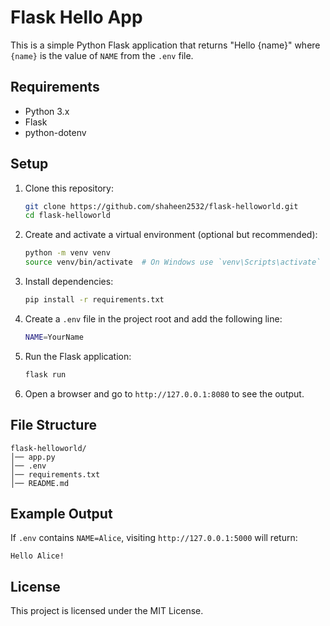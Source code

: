 # Flask Hello App

This is a simple Python Flask application that returns "Hello {name}" where `{name}` is the value of `NAME` from the `.env` file.

## Requirements

- Python 3.x
- Flask
- python-dotenv

## Setup

1. Clone this repository:
   ```sh
   git clone https://github.com/shaheen2532/flask-helloworld.git
   cd flask-helloworld
   ```

2. Create and activate a virtual environment (optional but recommended):
   ```sh
   python -m venv venv
   source venv/bin/activate  # On Windows use `venv\Scripts\activate`
   ```

3. Install dependencies:
   ```sh
   pip install -r requirements.txt
   ```

4. Create a `.env` file in the project root and add the following line:
   ```sh
   NAME=YourName
   ```

5. Run the Flask application:
   ```sh
   flask run
   ```

6. Open a browser and go to `http://127.0.0.1:8080` to see the output.

## File Structure

```
flask-helloworld/
│── app.py
│── .env
│── requirements.txt
│── README.md
```

## Example Output

If `.env` contains `NAME=Alice`, visiting `http://127.0.0.1:5000` will return:

```
Hello Alice!
```

## License

This project is licensed under the MIT License.
